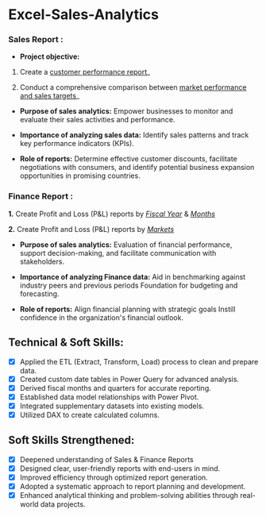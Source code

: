 # Excel-Sales-Analytics

### Sales Report :


- **Project objective:** 

1. Create a [customer performance report](https://github.com/chandeshwar-prasad/Excel-Sales_Analysis/blob/main/Customer%20Performance%20Report.pdf)_  

2. Conduct a comprehensive comparison between [market performance and sales targets](https://github.com/chandeshwar-prasad/Excel-Sales_Analysis/blob/main/Customer%20Performance%20Report.pdf)_

- **Purpose of sales analytics:** Empower businesses to monitor and evaluate their sales activities and performance.

- **Importance of analyzing sales data:** Identify sales patterns and track key performance indicators (KPIs).

- **Role of reports:** Determine effective customer discounts, facilitate negotiations with consumers, and identify potential business expansion opportunities in promising countries.


### Finance Report :

 **1.** Create Profit and Loss (P&L) reports by _[Fiscal Year](https://github.com/chandeshwar-prasad/Excel-Sales_Analysis/blob/main/P%26L%20Statement%20by%20Fiscal%20Year.pdf)_ & _[Months](https://github.com/KirandeepMarala/Excel-Sales_Analysis/blob/main/P%26L%20Statement%20by%20Months.pdf)_ 

   **2.** Create Profit and Loss (P&L) reports by _[Markets](https://github.com/chandeshwar-prasad/Excel-Sales_Analysis/blob/main/P%26L%20Statement%20by%20Markets.pdf)_

- **Purpose of sales analytics:** Evaluation of financial performance, support decision-making, and facilitate communication with stakeholders.

- **Importance of analyzing Finance data:** Aid in benchmarking against industry peers and previous periods Foundation for budgeting and forecasting.

- **Role of reports:** Align financial planning with strategic goals Instill confidence in the organization's financial outlook.


## Technical & Soft Skills:

- [x]	Applied the ETL (Extract, Transform, Load) process to clean and prepare data.
- [x]	Created custom date tables in Power Query for advanced analysis.
- [x]	Derived fiscal months and quarters for accurate reporting.
- [x]	Established data model relationships with Power Pivot.
- [x]	Integrated supplementary datasets into existing models.
- [x]	Utilized DAX to create calculated columns.

## Soft Skills Strengthened:
- [x]	Deepened understanding of Sales & Finance Reports
- [x]	Designed clear, user-friendly reports with end-users in mind.
- [x]	Improved efficiency through optimized report generation.
- [x]	Adopted a systematic approach to report planning and development.
- [x] Enhanced analytical thinking and problem-solving abilities through real-world data projects.
